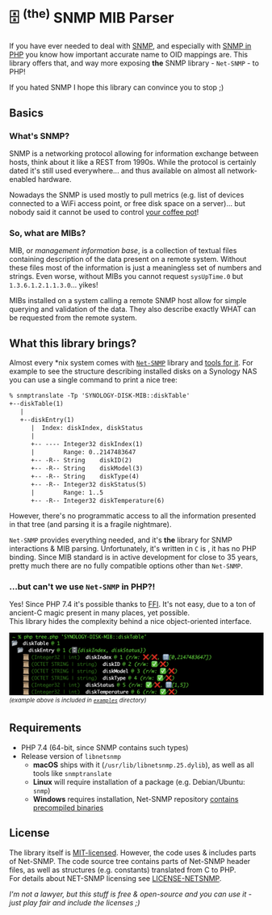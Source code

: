 # 🗄️ <sup>(the)</sup> SNMP MIB Parser

If you have ever needed to deal with [SNMP](https://en.wikipedia.org/wiki/Simple_Network_Management_Protocol), and 
especially with [SNMP in PHP](https://www.php.net/manual/en/book.snmp.php) you know how important accurate name to
OID mappings are. This library offers that, and way more exposing **the** SNMP library - `Net-SNMP` - to PHP!

If you hated SNMP I hope this library can convince you to stop ;)

## Basics
### What's SNMP?
SNMP is a networking protocol allowing for information exchange between hosts, think about it like a REST from 1990s. 
While the protocol is certainly dated it's still used everywhere... and thus available on almost all network-enabled
hardware.  

Nowadays the SNMP is used mostly to pull metrics (e.g. list of devices connected to a WiFi access point, or free disk 
space on a server)... but nobody said it cannot be used to control [your coffee pot](https://www.ietf.org/rfc/rfc2325.html)!


### So, what are MIBs?
MIB, or *management information base*, is a collection of textual files containing description of the data present on a
remote system. Without these files most of the information is just a meaningless set of numbers and strings. Even worse,
without MIBs you cannot request `sysUpTime.0` but `1.3.6.1.2.1.1.3.0`... yikes!

MIBs installed on a system calling a remote SNMP host allow for simple querying and validation of the data. They also
describe exactly WHAT can be requested from the remote system.



## What this library brings?
Almost every *nix system comes with [`Net-SNMP`](http://net-snmp.sourceforge.net) library and [tools for it](https://wiki.debian.org/SNMP).
For example to see the structure describing installed disks on a Synology NAS you can use a single command to print a
nice tree:

```
% snmptranslate -Tp 'SYNOLOGY-DISK-MIB::diskTable'
+--diskTable(1)
   |
   +--diskEntry(1)
      |  Index: diskIndex, diskStatus
      |
      +-- ---- Integer32 diskIndex(1)
      |        Range: 0..2147483647
      +-- -R-- String    diskID(2)
      +-- -R-- String    diskModel(3)
      +-- -R-- String    diskType(4)
      +-- -R-- Integer32 diskStatus(5)
      |        Range: 1..5
      +-- -R-- Integer32 diskTemperature(6)
```

However, there's no programmatic access to all the information presented in that tree (and parsing it is a fragile 
nightmare). 

`Net-SNMP` provides everything needed, and it's **the** library for SNMP interactions & MIB parsing. Unfortunately, it's 
written in `C` is , it has no PHP binding. Since MIB standard is in active development for close to 35 years, pretty 
much there are no fully compatible options other than `Net-SNMP`.

### ...but can't we use `Net-SNMP` in PHP?!
Yes! Since PHP 7.4 it's possible thanks to [FFI](https://www.php.net/manual/en/book.ffi.php). It's not easy, due to a 
ton of ancient-C magic present in many places, yet possible.    
This library hides the complexity behind a nice object-oriented interface.

![tree-example](.github/tree-example.png)
<sup>*(example above is included in [`examples`](examples/) directory)*</sup>


## Requirements
 - PHP 7.4 (64-bit, since SNMP contains such types)
 - Release version of `libnetsnmp`
   - **macOS** ships with it (`/usr/lib/libnetsnmp.25.dylib`), as well as all tools like `snmptranslate` 
   - **Linux** will require installation of a package (e.g. Debian/Ubuntu: `snmp`)
   - **Windows** requires installation, Net-SNMP repository [contains precompiled binaries](https://sourceforge.net/projects/net-snmp/files/net-snmp%20binaries/)


## License
The library itself is [MIT-licensed](LICENSE). However, the code uses & includes parts of Net-SNMP. The code source tree contains
parts of Net-SNMP header files, as well as structures (e.g. constants) translated from C to PHP.  
For details about NET-SNMP licensing see [LICENSE-NETSNMP](LICENSE-NETSNMP).

*I'm not a lawyer, but this stuff is free & open-source and you can use it - just play fair and include the licenses ;)*
